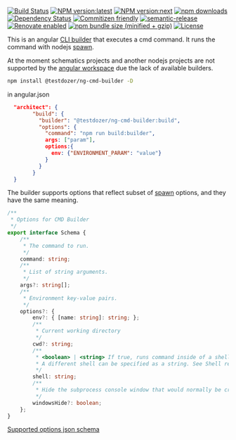 [![Build Status](https://travis-ci.com/testdozer/ng-cmd-builder.svg?branch=master)](https://travis-ci.com/testdozer/ng-cmd-builder)
[![NPM version:latest](https://img.shields.io/npm/v/@testdozer/ng-cmd-builder/latest.svg?style=flat-square)](https://www.npmjs.com/package/@testdozer/ng-cmd-builder)
[![NPM version:next](https://img.shields.io/npm/v/@testdozer/ng-cmd-builder/next.svg?style=flat-square)](https://www.npmjs.com/package/@testdozer/ng-cmd-builder)
[![npm downloads](https://img.shields.io/npm/dt/@testdozer/ng-cmd-builder.svg?style=flat-square)](https://www.npmjs.com/package/@testdozer/ng-cmd-builder)
[![Dependency Status](http://img.shields.io/david/testdozer/ng-cmd-builder.svg?style=flat-square)](https://david-dm.org/testdozer/ng-cmd-builder)
[![Commitizen friendly](https://img.shields.io/badge/commitizen-friendly-brightgreen.svg)](http://commitizen.github.io/cz-cli/)
[![semantic-release](https://img.shields.io/badge/%20%20%F0%9F%93%A6%F0%9F%9A%80-semantic--release-e10079.svg)](https://github.com/semantic-release/semantic-release)
[![Renovate enabled](https://img.shields.io/badge/renovate-enabled-brightgreen.svg)](https://renovatebot.com/)
[![npm bundle size (minified + gzip)](https://img.shields.io/bundlephobia/minzip/@testdozer/ng-cmd-builder.svg)](https://www.npmjs.com/package/@testdozer/ng-cmd-builder)
[![License](https://img.shields.io/npm/l/@testdozer/ng-cmd-builder.svg)](https://www.npmjs.com/package/@testdozer/ng-cmd-builder)

This is an angular [CLI builder](https://angular.io/guide/cli-builder) that executes a cmd command. 
It runs the command with nodejs [spawn](https://nodejs.org/docs/latest/api/child_process.html#child_process_child_process_spawn_command_args_options).

At the moment schematics projects and another nodejs projects are not supported by the [angular workspace](https://angular.io/cli#workspaces-and-project-files) 
due the lack of available builders.

```bash
npm install @testdozer/ng-cmd-builder -D
```

in angular.json
```json
  "architect": {
        "build": {
          "builder": "@testdozer/ng-cmd-builder:build",
          "options": {
            "command": "npm run build:builder",
            args: ["param"],
            options:{
              env: {"ENVIRONMENT_PARAM": "value"}
            }
          }
        }
  }
```

The builder supports options that reflect subset of [spawn](https://nodejs.org/docs/latest/api/child_process.html#child_process_child_process_spawn_command_args_options) options, and they have the same meaning.

```typescript
/**
 * Options for CMD Builder
 */
export interface Schema {
    /**
     * The command to run.
     */
    command: string;
    /**
     * List of string arguments.
     */
    args?: string[];
    /**
     * Environment key-value pairs.
     */
    options?: {
        env?: { [name: string]: string; };
        /**
         * Current working directory
         */
        cwd?: string;
        /**
         * <boolean> | <string> If true, runs command inside of a shell. Uses '/bin/sh' on Unix, and process.env.ComSpec on Windows.
         * A different shell can be specified as a string. See Shell requirements and Default Windows shell. Default: true.
         */
        shell: string;
        /**
         * Hide the subprocess console window that would normally be created on Windows systems.
         */
        windowsHide?: boolean;
    };
}
```

[Supported options json schema](https://github.com/Testdozer/ng-cmd-builder/blob/master/projects/ng-cmd-builder/src/lib/build/schema.json)
